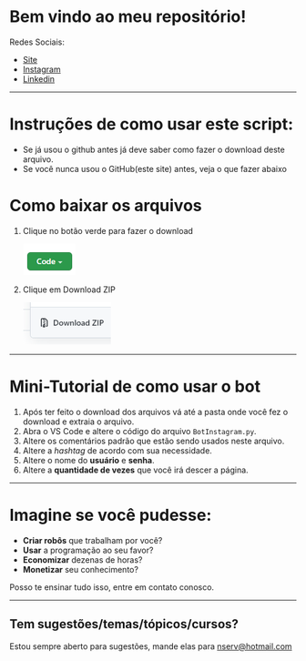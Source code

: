 # Bem vindo ao meu repositório!

Redes Sociais:
* [Site](https://nserv.vercel.app/#/)
* [Instagram](https://www.instagram.com/nserv.informatica/)
* [Linkedin](https://www.linkedin.com/company/nserv-informatica/)

---

# Instruções de como usar este script:

 - Se já usou o github antes já deve saber como fazer o download deste arquivo.
 - Se você nunca usou o GitHub(este site) antes, veja o que fazer abaixo

# Como baixar os arquivos

1. Clique no botão verde para fazer o download

    ![step1](images/step1.png)

2. Clique em Download ZIP

    ![step2](images/step2.png)

---

# Mini-Tutorial de como usar o bot

1. Após ter feito o download dos arquivos vá até a pasta onde você fez o download e extraia o arquivo.
2. Abra o VS Code e altere o código do arquivo `BotInstagram.py`.
3. Altere os comentários padrão que estão sendo usados neste arquivo.
4. Altere a *hashtag* de acordo com sua necessidade.
5. Altere o nome do **usuário** e **senha**.
6. Altere a **quantidade de vezes** que você irá descer a página.

---

# Imagine se você pudesse:

* **Criar robôs** que trabalham por você?
* **Usar** a programação ao seu favor?
* **Economizar** dezenas de horas?
* **Monetizar** seu conhecimento?

Posso te ensinar tudo isso, entre em contato conosco.

---

## Tem sugestões/temas/tópicos/cursos?
Estou sempre aberto para sugestões, mande elas para nserv@hotmail.com
